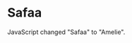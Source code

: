 <!DOCTYPE html>
<html>
<body>

<h1 id="id01">Safaa</h1>

<script>
var element = document.getElementById("id01");
element.innerHTML = "Amelie";
</script>

<p>JavaScript changed "Safaa" to "Amelie".</p>

</body>
</html> 
